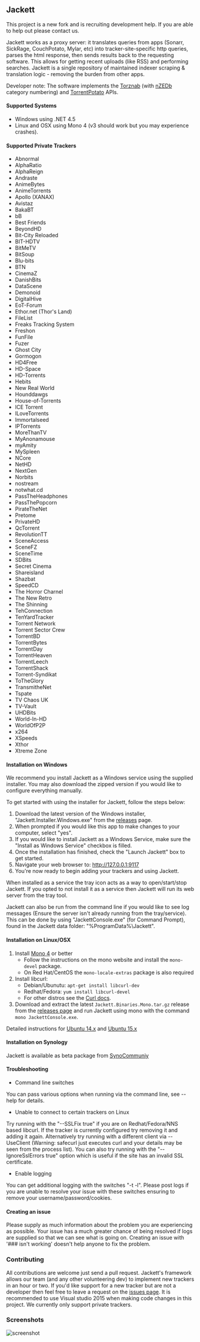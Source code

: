 ## Jackett

This project is a new fork and is recruiting development help.  If you are able to help out please contact us.

Jackett works as a proxy server: it translates queries from apps (Sonarr, SickRage, CouchPotato, Mylar, etc) into tracker-site-specific http queries, parses the html response, then sends results back to the requesting software. This allows for getting recent uploads (like RSS) and performing searches. Jackett is a single repository of maintained indexer scraping & translation logic - removing the burden from other apps.

Developer note: The software implements the [Torznab](https://github.com/Sonarr/Sonarr/wiki/Implementing-a-Torznab-indexer) (with [nZEDb](https://github.com/nZEDb/nZEDb/blob/dev/docs/newznab_api_specification.txt) category numbering) and [TorrentPotato](https://github.com/RuudBurger/CouchPotatoServer/wiki/Couchpotato-torrent-provider) APIs.



#### Supported Systems
* Windows using .NET 4.5
* Linux and OSX using Mono 4 (v3 should work but you may experience crashes).


#### Supported Private Trackers
 * Abnormal
 * AlphaRatio
 * AlphaReign
 * Andraste
 * AnimeBytes
 * AnimeTorrents
 * Apollo (XANAX)
 * Avistaz
 * BakaBT
 * bB
 * Best Friends
 * BeyondHD
 * Bit-City Reloaded
 * BIT-HDTV
 * BitMeTV
 * BitSoup
 * Blu-bits
 * BTN
 * CinemaZ
 * DanishBits
 * DataScene
 * Demonoid
 * DigitalHive
 * EoT-Forum
 * Ethor.net (Thor's Land)
 * FileList
 * Freaks Tracking System
 * Freshon
 * FunFile
 * Fuzer
 * Ghost City
 * Gormogon
 * HD4Free
 * HD-Space
 * HD-Torrents
 * Hebits
 * New Real World
 * Hounddawgs
 * House-of-Torrents
 * ICE Torrent
 * ILoveTorrents
 * Immortalseed
 * IPTorrents
 * MoreThanTV
 * MyAnonamouse
 * myAmity
 * MySpleen
 * NCore
 * NetHD
 * NextGen
 * Norbits
 * nostream
 * notwhat.cd
 * PassTheHeadphones
 * PassThePopcorn
 * PirateTheNet
 * Pretome
 * PrivateHD
 * QcTorrent
 * RevolutionTT
 * SceneAccess
 * SceneFZ
 * SceneTime
 * SDBits
 * Secret Cinema
 * Shareisland
 * Shazbat
 * SpeedCD
 * The Horror Charnel
 * The New Retro
 * The Shinning
 * TehConnection
 * TenYardTracker
 * Torrent Network
 * Torrent Sector Crew
 * TorrentBD
 * TorrentBytes
 * TorrentDay
 * TorrentHeaven
 * TorrentLeech
 * TorrentShack
 * Torrent-Syndikat
 * ToTheGlory
 * TransmitheNet
 * Tspate
 * TV Chaos UK
 * TV-Vault
 * UHDBits
 * World-In-HD
 * WorldOfP2P
 * x264
 * XSpeeds
 * Xthor
 * Xtreme Zone

#### Installation on Windows

We recommend you install Jackett as a Windows service using the supplied installer. You may also download the zipped version if you would like to configure everything manually.

To get started with using the installer for Jackett, follow the steps below:

1. Download the latest version of the Windows installer, "Jackett.Installer.Windows.exe" from the [releases](https://github.com/Jackett/Jackett/releases/latest) page.
2. When prompted if you would like this app to make changes to your computer, select "yes".
3. If you would like to install Jackett as a Windows Service, make sure the "Install as Windows Service" checkbox is filled.
4. Once the installation has finished, check the "Launch Jackett" box to get started.
5. Navigate your web browser to: http://127.0.0.1:9117
6. You're now ready to begin adding your trackers and using Jackett.

When installed as a service the tray icon acts as a way to open/start/stop Jackett. If you opted to not install it as a service then Jackett will run its web server from the tray tool.

Jackett can also be run from the command line if you would like to see log messages (Ensure the server isn't already running from the tray/service). This can be done by using "JackettConsole.exe" (for Command Prompt), found in the Jackett data folder: "%ProgramData%\Jackett". 

#### Installation on Linux/OSX
 1. Install [Mono 4](http://www.mono-project.com/download/) or better
       * Follow the instructions on the mono website and install the `mono-devel` package.
       * On Red Hat/CentOS  the `mono-locale-extras` package is also required
 2. Install  libcurl:
       * Debian/Ubunutu: `apt-get install libcurl-dev`
       * Redhat/Fedora: `yum install libcurl-devel`
       * For other distros see the  [Curl docs](http://curl.haxx.se/dlwiz/?type=devel).
 3. Download and extract the latest `Jackett.Binaries.Mono.tar.gz` release from the [releases page](https://github.com/Jackett/Jackett/releases) and run Jackett using mono with the command `mono JackettConsole.exe`.

Detailed instructions for [Ubuntu 14.x](http://www.htpcguides.com/install-jackett-on-ubuntu-14-x-for-custom-torrents-in-sonarr/) and [Ubuntu 15.x](http://www.htpcguides.com/install-jackett-ubuntu-15-x-for-custom-torrents-in-sonarr/)

#### Installation on Synology
Jackett is available as beta package from [SynoCommuniy](https://synocommunity.com/)

#### Troubleshooting

* Command line switches

You can pass various options when running via the command line, see --help for details.

* Unable to  connect to certain trackers on Linux

Try running with the "--SSLFix true" if you are on Redhat/Fedora/NNS based libcurl.  If the tracker is currently configured try removing it and adding it again. Alternatively try running with a different client via --UseClient (Warning: safecurl just executes curl and your details may be seen from the process list). You can also try running with the "--IgnoreSslErrors true" option which is useful if the site has an invalid SSL certificate.

*  Enable logging

You can get additional logging with the switches "-t -l".  Please post logs if you are unable to resolve your issue with these switches ensuring to remove your username/password/cookies.

#### Creating an issue
Please supply as much information about the problem you are experiencing as possible. Your issue has a much greater chance of being resolved if logs are supplied so that we can see what is going on. Creating an issue with '### isn't working' doesn't help anyone to fix the problem.

### Contributing
All contributions are welcome just send a pull request.  Jackett's framework allows our team (and any other volunteering dev) to implement new trackers in an hour or two. If you'd like support for a new tracker but are not a developer then feel free to leave a request on the [issues page](https://github.com/Jackett/Jackett/issues).  It is recommended to use Visual studio 2015 when making code changes in this project.  We currently only support private trackers.


### Screenshots

![screenshot](https://i.imgur.com/0d1nl7g.png "screenshot")

